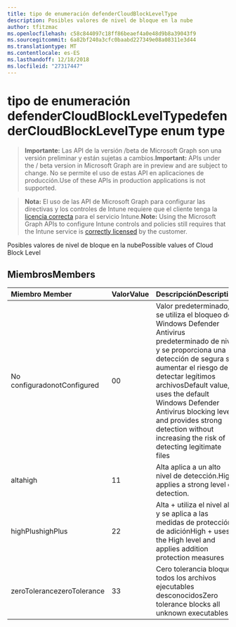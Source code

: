 ```yaml
---
title: tipo de enumeración defenderCloudBlockLevelType
description: Posibles valores de nivel de bloque en la nube
author: tfitzmac
ms.openlocfilehash: c58c844097c18ff86beaef4a0e48d9b8a39043f9
ms.sourcegitcommit: 6a82bf240a3cfc0baabd227349e08a08311e3d44
ms.translationtype: MT
ms.contentlocale: es-ES
ms.lasthandoff: 12/18/2018
ms.locfileid: "27317447"
---
```

# <a name="defendercloudblockleveltype-enum-type"></a><span data-ttu-id="829bb-103">tipo de enumeración defenderCloudBlockLevelType</span><span class="sxs-lookup"><span data-stu-id="829bb-103">defenderCloudBlockLevelType enum type</span></span>

> <span data-ttu-id="829bb-104">**Importante:** Las API de la versión /beta de Microsoft Graph son una versión preliminar y están sujetas a cambios.</span><span class="sxs-lookup"><span data-stu-id="829bb-104">**Important:** APIs under the / beta version in Microsoft Graph are in preview and are subject to change.</span></span> <span data-ttu-id="829bb-105">No se permite el uso de estas API en aplicaciones de producción.</span><span class="sxs-lookup"><span data-stu-id="829bb-105">Use of these APIs in production applications is not supported.</span></span>

> <span data-ttu-id="829bb-106">**Nota:** El uso de las API de Microsoft Graph para configurar las directivas y los controles de Intune requiere que el cliente tenga la [licencia correcta](https://go.microsoft.com/fwlink/?linkid=839381) para el servicio Intune.</span><span class="sxs-lookup"><span data-stu-id="829bb-106">**Note:** Using the Microsoft Graph APIs to configure Intune controls and policies still requires that the Intune service is [correctly licensed](https://go.microsoft.com/fwlink/?linkid=839381) by the customer.</span></span>

<span data-ttu-id="829bb-107">Posibles valores de nivel de bloque en la nube</span><span class="sxs-lookup"><span data-stu-id="829bb-107">Possible values of Cloud Block Level</span></span>
## <a name="members"></a><span data-ttu-id="829bb-108">Miembros</span><span class="sxs-lookup"><span data-stu-id="829bb-108">Members</span></span>
|<span data-ttu-id="829bb-109">Miembro	</span><span class="sxs-lookup"><span data-stu-id="829bb-109">Member</span></span>|<span data-ttu-id="829bb-110">Valor</span><span class="sxs-lookup"><span data-stu-id="829bb-110">Value</span></span>|<span data-ttu-id="829bb-111">Descripción</span><span class="sxs-lookup"><span data-stu-id="829bb-111">Description</span></span>|
|:---|:---|:---|
|<span data-ttu-id="829bb-112">No configurado</span><span class="sxs-lookup"><span data-stu-id="829bb-112">notConfigured</span></span>|<span data-ttu-id="829bb-113">0</span><span class="sxs-lookup"><span data-stu-id="829bb-113">0</span></span>|<span data-ttu-id="829bb-114">Valor predeterminado, se utiliza el bloqueo de Windows Defender Antivirus predeterminado de nivel y se proporciona una detección de segura sin aumentar el riesgo de detectar legítimos archivos</span><span class="sxs-lookup"><span data-stu-id="829bb-114">Default value, uses the default Windows Defender Antivirus blocking level and provides strong detection without increasing the risk of detecting legitimate files</span></span>|
|<span data-ttu-id="829bb-115">alta</span><span class="sxs-lookup"><span data-stu-id="829bb-115">high</span></span>|<span data-ttu-id="829bb-116">1</span><span class="sxs-lookup"><span data-stu-id="829bb-116">1</span></span>|<span data-ttu-id="829bb-117">Alta aplica a un alto nivel de detección.</span><span class="sxs-lookup"><span data-stu-id="829bb-117">High applies a strong level of detection.</span></span>|
|<span data-ttu-id="829bb-118">highPlus</span><span class="sxs-lookup"><span data-stu-id="829bb-118">highPlus</span></span>|<span data-ttu-id="829bb-119">2</span><span class="sxs-lookup"><span data-stu-id="829bb-119">2</span></span>|<span data-ttu-id="829bb-120">Alta + utiliza el nivel alto y se aplica a las medidas de protección de adición</span><span class="sxs-lookup"><span data-stu-id="829bb-120">High + uses the High level and applies addition protection measures</span></span>|
|<span data-ttu-id="829bb-121">zeroTolerance</span><span class="sxs-lookup"><span data-stu-id="829bb-121">zeroTolerance</span></span>|<span data-ttu-id="829bb-122">3</span><span class="sxs-lookup"><span data-stu-id="829bb-122">3</span></span>|<span data-ttu-id="829bb-123">Cero tolerancia bloquea todos los archivos ejecutables desconocidos</span><span class="sxs-lookup"><span data-stu-id="829bb-123">Zero tolerance blocks all unknown executables</span></span>|





